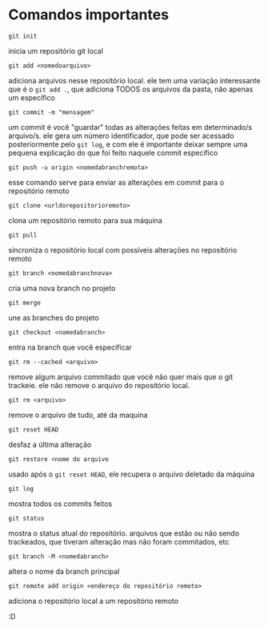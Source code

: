 # Comandos importantes

`git init`

inicia um repositório git local

`git add <nomedoarquivo>` 

adiciona arquivos nesse repositório local. ele tem uma variação interessante que é o `git add .`, que adiciona TODOS os arquivos da pasta, não apenas um específico

`git commit -m "mensagem"` 

um commit é você "guardar" todas as alterações feitas em determinado/s arquivo/s. ele gera um número identificador, que pode ser acessado posteriormente pelo `git log`, e com ele é importante deixar sempre uma pequena explicação do que foi feito naquele commit específico

`git push -u origin <nomedabranchremota>`

esse comando serve para enviar as alterações em commit para o repositório remoto

`git clone <urldorepositorioremoto>` 

clona um repositório remoto para sua máquina

`git pull` 

sincroniza o repositório local com possíveis alterações no repositório remoto

`git branch <nomedabranchnova>` 

cria uma nova branch no projeto

`git merge`

une as branches do projeto

`git checkout <nomedabranch>`

entra na branch que você especificar

`git rm --cached <arquivo>`

remove algum arquivo commitado que você não quer mais que o git trackeie. ele não remove o arquivo do repositório local.

`git rm <arquivo>`

remove o arquivo de tudo, até da maquina

`git reset HEAD`

desfaz a última alteração

`git restore <nome do arquivo`

usado após o `git reset HEAD`, ele recupera o arquivo deletado da máquina

`git log`

mostra todos os commits feitos

`git status`

mostra o status atual do repositório. arquivos que estão ou não sendo trackeados, que tiveram alteração mas não foram commitados, etc

`git branch -M <nomedabranch>`

altera o nome da branch principal

`git remote add origin <endereço do repositório remoto>`

adiciona o repositório local a um repositório remoto

:D
